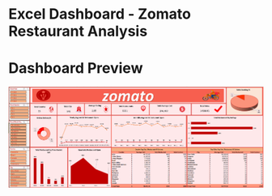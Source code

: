 # Excel Dashboard - Zomato Restaurant Analysis

# Dashboard Preview
![Dashboard Preview](Zomato-Restaurant-Analysis.png)
